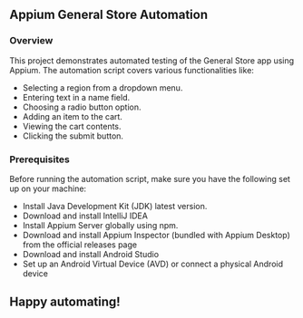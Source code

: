 ## Appium General Store Automation
### Overview
This project demonstrates automated testing of the General Store app using Appium. The automation script covers various functionalities like:
- Selecting a region from a dropdown menu.
- Entering text in a name field.
- Choosing a radio button option.
- Adding an item to the cart.
- Viewing the cart contents.
- Clicking the submit button.
### Prerequisites
Before running the automation script, make sure you have the following set up on your machine:
- Install Java Development Kit (JDK) latest version.
- Download and install IntelliJ IDEA
- Install Appium Server globally using npm.
- Download and install Appium Inspector (bundled with Appium Desktop) from the official releases page
- Download and install Android Studio
- Set up an Android Virtual Device (AVD) or connect a physical Android device

## Happy automating! 
